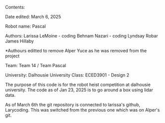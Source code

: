 Contents:

Date edited: March 6, 2025

Robot name: Pascal

Authors:
Larissa LeMoine - coding
Behnam Nazari - coding
Lyndsay Robar 
James Hillaby

*Authours editted to remove Alper Yuce as he was removed from the project

Team: Team 14 / Team Pascal

University: Dalhousie University
Class: ECED3901 - Design 2

The purpose of this code is for the robot heist competition at dalhousie university. The code as of Jan 23, 2025 
is to go around a box using lidar data.

As of March 6th the git repository is connected to larissa's github, Larycoding.
 This was switched from the previous one which was on Alper's git. 

 
